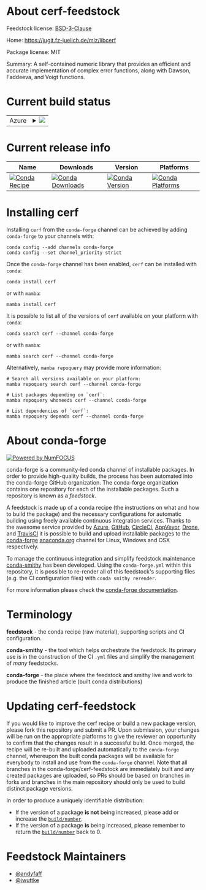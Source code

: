 About cerf-feedstock
====================

Feedstock license: [BSD-3-Clause](https://github.com/conda-forge/cerf-feedstock/blob/main/LICENSE.txt)

Home: https://jugit.fz-juelich.de/mlz/libcerf

Package license: MIT

Summary: A self-contained numeric library that provides an efficient and accurate implementation of complex error functions, along with Dawson, Faddeeva, and Voigt functions.

Current build status
====================


<table>
    
  <tr>
    <td>Azure</td>
    <td>
      <details>
        <summary>
          <a href="https://dev.azure.com/conda-forge/feedstock-builds/_build/latest?definitionId=13232&branchName=main">
            <img src="https://dev.azure.com/conda-forge/feedstock-builds/_apis/build/status/cerf-feedstock?branchName=main">
          </a>
        </summary>
        <table>
          <thead><tr><th>Variant</th><th>Status</th></tr></thead>
          <tbody><tr>
              <td>linux_64</td>
              <td>
                <a href="https://dev.azure.com/conda-forge/feedstock-builds/_build/latest?definitionId=13232&branchName=main">
                  <img src="https://dev.azure.com/conda-forge/feedstock-builds/_apis/build/status/cerf-feedstock?branchName=main&jobName=linux&configuration=linux%20linux_64_" alt="variant">
                </a>
              </td>
            </tr><tr>
              <td>osx_64</td>
              <td>
                <a href="https://dev.azure.com/conda-forge/feedstock-builds/_build/latest?definitionId=13232&branchName=main">
                  <img src="https://dev.azure.com/conda-forge/feedstock-builds/_apis/build/status/cerf-feedstock?branchName=main&jobName=osx&configuration=osx%20osx_64_" alt="variant">
                </a>
              </td>
            </tr>
          </tbody>
        </table>
      </details>
    </td>
  </tr>
</table>

Current release info
====================

| Name | Downloads | Version | Platforms |
| --- | --- | --- | --- |
| [![Conda Recipe](https://img.shields.io/badge/recipe-cerf-green.svg)](https://anaconda.org/conda-forge/cerf) | [![Conda Downloads](https://img.shields.io/conda/dn/conda-forge/cerf.svg)](https://anaconda.org/conda-forge/cerf) | [![Conda Version](https://img.shields.io/conda/vn/conda-forge/cerf.svg)](https://anaconda.org/conda-forge/cerf) | [![Conda Platforms](https://img.shields.io/conda/pn/conda-forge/cerf.svg)](https://anaconda.org/conda-forge/cerf) |

Installing cerf
===============

Installing `cerf` from the `conda-forge` channel can be achieved by adding `conda-forge` to your channels with:

```
conda config --add channels conda-forge
conda config --set channel_priority strict
```

Once the `conda-forge` channel has been enabled, `cerf` can be installed with `conda`:

```
conda install cerf
```

or with `mamba`:

```
mamba install cerf
```

It is possible to list all of the versions of `cerf` available on your platform with `conda`:

```
conda search cerf --channel conda-forge
```

or with `mamba`:

```
mamba search cerf --channel conda-forge
```

Alternatively, `mamba repoquery` may provide more information:

```
# Search all versions available on your platform:
mamba repoquery search cerf --channel conda-forge

# List packages depending on `cerf`:
mamba repoquery whoneeds cerf --channel conda-forge

# List dependencies of `cerf`:
mamba repoquery depends cerf --channel conda-forge
```


About conda-forge
=================

[![Powered by
NumFOCUS](https://img.shields.io/badge/powered%20by-NumFOCUS-orange.svg?style=flat&colorA=E1523D&colorB=007D8A)](https://numfocus.org)

conda-forge is a community-led conda channel of installable packages.
In order to provide high-quality builds, the process has been automated into the
conda-forge GitHub organization. The conda-forge organization contains one repository
for each of the installable packages. Such a repository is known as a *feedstock*.

A feedstock is made up of a conda recipe (the instructions on what and how to build
the package) and the necessary configurations for automatic building using freely
available continuous integration services. Thanks to the awesome service provided by
[Azure](https://azure.microsoft.com/en-us/services/devops/), [GitHub](https://github.com/),
[CircleCI](https://circleci.com/), [AppVeyor](https://www.appveyor.com/),
[Drone](https://cloud.drone.io/welcome), and [TravisCI](https://travis-ci.com/)
it is possible to build and upload installable packages to the
[conda-forge](https://anaconda.org/conda-forge) [anaconda.org](https://anaconda.org/)
channel for Linux, Windows and OSX respectively.

To manage the continuous integration and simplify feedstock maintenance
[conda-smithy](https://github.com/conda-forge/conda-smithy) has been developed.
Using the ``conda-forge.yml`` within this repository, it is possible to re-render all of
this feedstock's supporting files (e.g. the CI configuration files) with ``conda smithy rerender``.

For more information please check the [conda-forge documentation](https://conda-forge.org/docs/).

Terminology
===========

**feedstock** - the conda recipe (raw material), supporting scripts and CI configuration.

**conda-smithy** - the tool which helps orchestrate the feedstock.
                   Its primary use is in the construction of the CI ``.yml`` files
                   and simplify the management of *many* feedstocks.

**conda-forge** - the place where the feedstock and smithy live and work to
                  produce the finished article (built conda distributions)


Updating cerf-feedstock
=======================

If you would like to improve the cerf recipe or build a new
package version, please fork this repository and submit a PR. Upon submission,
your changes will be run on the appropriate platforms to give the reviewer an
opportunity to confirm that the changes result in a successful build. Once
merged, the recipe will be re-built and uploaded automatically to the
`conda-forge` channel, whereupon the built conda packages will be available for
everybody to install and use from the `conda-forge` channel.
Note that all branches in the conda-forge/cerf-feedstock are
immediately built and any created packages are uploaded, so PRs should be based
on branches in forks and branches in the main repository should only be used to
build distinct package versions.

In order to produce a uniquely identifiable distribution:
 * If the version of a package **is not** being increased, please add or increase
   the [``build/number``](https://docs.conda.io/projects/conda-build/en/latest/resources/define-metadata.html#build-number-and-string).
 * If the version of a package **is** being increased, please remember to return
   the [``build/number``](https://docs.conda.io/projects/conda-build/en/latest/resources/define-metadata.html#build-number-and-string)
   back to 0.

Feedstock Maintainers
=====================

* [@andyfaff](https://github.com/andyfaff/)
* [@jwuttke](https://github.com/jwuttke/)

